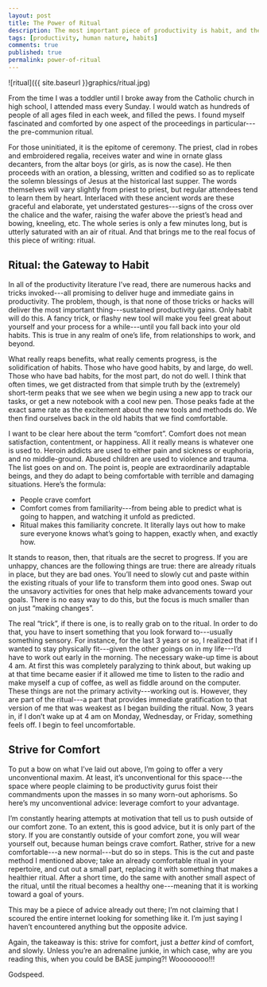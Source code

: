 ```yaml
---
layout: post
title: The Power of Ritual
description: The most important piece of productivity is habit, and the only way to solidify good habits is by the power of rituals.
tags: [productivity, human nature, habits]
comments: true
published: true
permalink: power-of-ritual
---
```

![ritual]({{ site.baseurl }}graphics/ritual.jpg)

From the time I was a toddler until I broke away from the Catholic church in high school, I attended mass every Sunday. I would watch as hundreds of people of all ages filed in each week, and filled the pews. I found myself fascinated and comforted by one aspect of the proceedings in particular---the pre-communion ritual.

For those uninitiated, it is the epitome of ceremony. The priest, clad in robes and embroidered regalia, receives water and wine in ornate glass decanters, from the altar boys (or girls, as is now the case). He then proceeds with an oration, a blessing, written and codified so as to replicate the solemn blessings of Jesus at the historical last supper. The words themselves will vary slightly from priest to priest, but regular attendees tend to learn them by heart. Interlaced with these ancient words are these graceful and elaborate, yet understated gestures---signs of the cross over the chalice and the wafer, raising the wafer above the priest’s head and bowing, kneeling, etc. The whole series is only a few minutes long, but is utterly saturated with an air of ritual. And that brings me to the real focus of this piece of writing: ritual.

<!--more-->

## Ritual: the Gateway to Habit

In all of the productivity literature I’ve read, there are numerous hacks and tricks invoked---all promising to deliver huge and immediate gains in productivity. The problem, though, is that none of those tricks or hacks will deliver the most important thing---sustained productivity gains. Only habit will do this. A fancy trick, or flashy new tool will make you feel great about yourself and your process for a while---until you fall back into your old habits. This is true in any realm of one’s life, from relationships to work, and beyond.

What really reaps benefits, what really cements progress, is the solidification of habits. Those who have good habits, by and large, do well. Those who have bad habits, for the most part, do not do well. I think that often times, we get distracted from that simple truth by the (extremely) short-term peaks that we see when we begin using a new app to track our tasks, or get a new notebook with a cool new pen. Those peaks fade at the exact same rate as the excitement about the new tools and methods do. We then find ourselves back in the old habits that we find comfortable.

I want to be clear here about the term “comfort”. Comfort does not mean satisfaction, contentment, or happiness. All it really means is whatever one is used to. Heroin addicts are used to either pain and sickness or euphoria, and no middle-ground. Abused children are used to violence and trauma. The list goes on and on. The point is, people are extraordinarily adaptable beings, and they do adapt to being comfortable with terrible and damaging situations.
Here’s the formula:

 - People crave comfort
 - Comfort comes from familiarity---from being able to predict what is going to happen, and watching it unfold as predicted.
 - Ritual makes this familiarity concrete. It literally lays out how to make sure everyone knows what’s going to happen, exactly when, and exactly how.


It stands to reason, then, that rituals are the secret to progress. If you are unhappy, chances are the following things are true: there are already rituals in place, but they are bad ones. You’ll need to slowly cut and paste within the existing rituals of your life to transform them into good ones. Swap out the unsavory activities for ones that help make advancements toward your goals. There is no easy way to do this, but the focus is much smaller than on just “making changes”.

The real “trick”, if there is one, is to really grab on to the ritual. In order to do that, you have to insert something that you look forward to---usually something sensory. For instance, for the last 3 years or so, I realized that if I wanted to stay physically fit---given the other goings on in my life---I’d have to work out early in the morning. The necessary wake-up time is about 4 am. At first this was completely paralyzing to think about, but waking up at that time became easier if it allowed me time to listen to the radio and make myself a cup of coffee, as well as fiddle around on the computer. These things are not the primary activity---working out is. However, they are part of the ritual---a part that provides immediate gratification to that version of me that was weakest as I began building the ritual. Now, 3 years in, if I don’t wake up at 4 am on Monday, Wednesday, or Friday, something feels off. I begin to feel uncomfortable.


## Strive for Comfort

To put a bow on what I’ve laid out above, I’m going to offer a very unconventional maxim. At least, it’s unconventional for this space---the space where people claiming to be productivity gurus foist their commandments upon the masses in so many worn-out aphorisms. So here’s my unconventional advice: leverage comfort to your advantage.

I’m constantly hearing attempts at motivation that tell us to push outside of our comfort zone. To an extent, this is good advice, but it is only part of the story. If you are constantly outside of your comfort zone, you will wear yourself out, because human beings crave comfort. Rather, strive for a new comfortable---a new normal---but do so in steps. This is the cut and paste method I mentioned above; take an already comfortable ritual in your repertoire, and cut out a small part, replacing it with something that makes a healthier ritual. After a short time, do the same with another small aspect of the ritual, until the ritual becomes a healthy one---meaning that it is working toward a goal of yours.

This may be a piece of advice already out there; I’m not claiming that I scoured the entire internet looking for something like it. I’m just saying I haven’t encountered anything but the opposite advice.

Again, the takeaway is this: strive for comfort, just a *better kind* of comfort, and slowly. Unless you’re an adrenaline junkie, in which case, why are you reading this, when you could be BASE jumping?! Woooooooo!!!

Godspeed.
 
